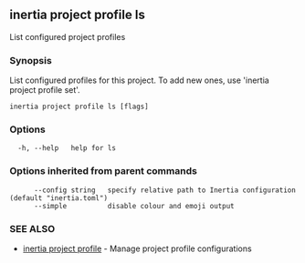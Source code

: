 ## inertia project profile ls

List configured project profiles

### Synopsis

List configured profiles for this project. To add new ones, use
'inertia project profile set'.

```
inertia project profile ls [flags]
```

### Options

```
  -h, --help   help for ls
```

### Options inherited from parent commands

```
      --config string   specify relative path to Inertia configuration (default "inertia.toml")
      --simple          disable colour and emoji output
```

### SEE ALSO

* [inertia project profile](inertia_project_profile.md)	 - Manage project profile configurations


